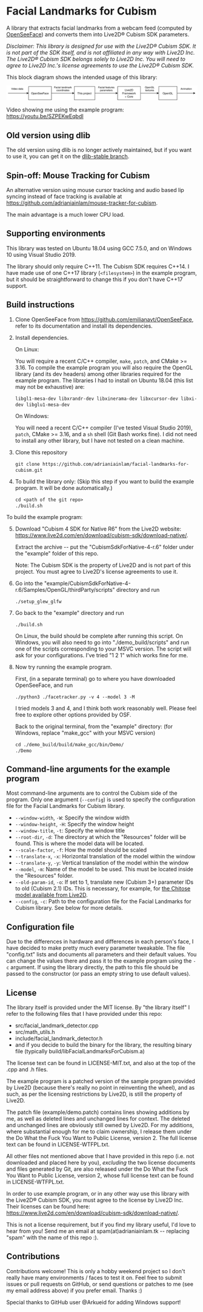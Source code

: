 # Facial Landmarks for Cubism

A library that extracts facial landmarks from a webcam feed (computed by [OpenSeeFace](https://github.com/emilianavt/OpenSeeFace)) and converts them
into Live2D® Cubism SDK parameters.

*Disclaimer: This library is designed for use with the Live2D® Cubism SDK.
It is not part of the SDK itself, and is not affiliated in any way with Live2D
Inc. The Live2D® Cubism SDK belongs solely to Live2D Inc. You will need to
agree to Live2D Inc.'s license agreements to use the Live2D® Cubism SDK.*

This block diagram shows the intended usage of this library:

![Block diagram showing interaction of this library with other components](block_diagram.png)

Video showing me using the example program:
<https://youtu.be/SZPEKwEqbdI>

## Old version using dlib
The old version using dlib is no longer actively maintained, but if
you want to use it, you can get it on the [dlib-stable branch](https://github.com/adrianiainlam/facial-landmarks-for-cubism/tree/dlib-stable).

## Spin-off: Mouse Tracking for Cubism

An alternative version using mouse cursor tracking and audio based lip
syncing instead of face tracking is available at
<https://github.com/adrianiainlam/mouse-tracker-for-cubism>.

The main advantage is a much lower CPU load.

## Supporting environments

This library was tested on Ubuntu 18.04 using GCC 7.5.0, and on
Windows 10 using Visual Studio 2019.

The library should only require C++11. The Cubism
SDK requires C++14. I have made use of one C++17 library (`<filesystem>`)
in the example program, but it should be straightforward to change this
if you don't have C++17 support.

## Build instructions

1. Clone OpenSeeFace from <https://github.com/emilianavt/OpenSeeFace>,
   refer to its documentation and install its dependencies.

2. Install dependencies.

   On Linux:

   You will require a recent C/C++ compiler, `make`, `patch`, and CMake >= 3.16. To compile the example
   program you will also require the OpenGL library (and its dev headers)
   among other libraries required for the example program. The libraries I
   had to install on Ubuntu 18.04 (this list may not be exhaustive) are:

       libgl1-mesa-dev libxrandr-dev libxinerama-dev libxcursor-dev libxi-dev libglu1-mesa-dev

   On Windows:

   You will need a recent C/C++ compiler (I've tested Visual Studio 2019),
   `patch`, CMake >= 3.16, and a `sh` shell (Git Bash works fine). I did not
   need to install any other library, but I have not tested on a clean machine.

3. Clone this repository

       git clone https://github.com/adrianiainlam/facial-landmarks-for-cubism.git

4. To build the library only: (Skip this step if you want to build the example
   program. It will be done automatically.)

       cd <path of the git repo>
       ./build.sh

To build the example program:

5. Download "Cubism 4 SDK for Native R6" from the Live2D website:
   <https://www.live2d.com/en/download/cubism-sdk/download-native/>.

   Extract the archive -- put the "CubismSdkForNative-4-r.6" folder under
   the "example" folder of this repo.

   Note: The Cubism SDK is the property of Live2D and is not part of this
   project. You must agree to Live2D's license agreements to use it.

6. Go into the
   "example/CubismSdkForNative-4-r.6/Samples/OpenGL/thirdParty/scripts"
   directory and run

       ./setup_glew_glfw

7. Go back to the "example" directory and run

       ./build.sh

   On Linux, the build should be complete after running this script.
   On Windows, you will also need to go into "./demo_build/scripts"
   and run one of the scripts corresponding to your MSVC version.
   The script will ask for your configurations. I've tried "1 2 1"
   which works fine for me.

8. Now try running the example program.

   First, (in a separate terminal) go to where you have downloaded
   OpenSeeFace, and run

       ./python3 ./facetracker.py -v 4 --model 3 -M

   I tried models 3 and 4, and I think both work reasonably well.
   Please feel free to explore other options provided by OSF.

   Back to the original terminal, from the "example" directory:
   (for Windows, replace "make_gcc" with your MSVC version)

       cd ./demo_build/build/make_gcc/bin/Demo/
       ./Demo


## Command-line arguments for the example program

Most command-line arguments are to control the Cubism side of the program.
Only one argument (`--config`) is used to specify the configuration file
for the Facial Landmarks for Cubism library.

 * `--window-width`, `-W`: Specify the window width
 * `--window-height`, `-H`: Specify the window height
 * `--window-title`, `-t`: Specify the window title
 * `--root-dir`, `-d`: The directory at which the "Resources" folder will
   be found. This is where the model data will be located.
 * `--scale-factor`, `-f`: How the model should be scaled
 * `--translate-x`, `-x`: Horizontal translation of the model within the
   window
 * `--translate-y`, `-y`: Vertical translation of the model within the window
 * `--model`, `-m`: Name of the model to be used. This must be located inside
   the "Resources" folder.
 * `--old-param-id`, `-o`: If set to 1, translate new (Cubism 3+) parameter
   IDs to old (Cubism 2.1) IDs. This is necessary, for example, for
   [the Chitose model available from Live2D](https://www.live2d.com/en/download/sample-data/).
 * `--config`, `-c`: Path to the configuration file for the Facial Landmarks
   for Cubism library. See below for more details.


## Configuration file

Due to the differences in hardware and differences in each person's face,
I have decided to make pretty much every parameter tweakable. The file
"config.txt" lists and documents all parameters and their default values.
You can change the values there and pass it to the example program using
the `-c` argument. If using the library directly, the path to this file
should be passed to the constructor (or pass an empty string to use
default values).

## License

The library itself is provided under the MIT license. By "the library itself"
I refer to the following files that I have provided under this repo:

 * src/facial_landmark_detector.cpp
 * src/math_utils.h
 * include/facial_landmark_detector.h
 * and if you decide to build the binary for the library, the resulting
   binary file (typically build/libFacialLandmarksForCubism.a)

The license text can be found in LICENSE-MIT.txt, and also at the top of
the .cpp and .h files.

The example program is a patched version of the sample program provided
by Live2D (because there's really no point in reinventing the wheel),
and as such, as per the licensing restrictions by Live2D, is still the
property of Live2D.

The patch file (example/demo.patch) contains lines showing additions by
me, as well as deleted lines and unchanged lines for context. The deleted
and unchanged lines are obviously still owned by Live2D. For my additions,
where substantial enough for me to claim ownership, I release them under
the Do What the Fuck You Want to Public License, version 2. The full license
text can be found in LICENSE-WTFPL.txt.

All other files not mentioned above that I have provided in this repo
(i.e. not downloaded and placed here by you), *excluding* the two license
documents and files generated by Git, are also released under the Do What
the Fuck You Want to Public License, version 2, whose full license text
can be found in LICENSE-WTFPL.txt.

In order to use example program, or in any other way use this library
with the Live2D® Cubism SDK, you must agree to the license by Live2D Inc.
Their licenses can be found here:
<https://www.live2d.com/en/download/cubism-sdk/download-native/>.

This is not a license requirement, but if you find my library useful,
I'd love to hear from you! Send me an email at spam(at)adrianiainlam.tk --
replacing "spam" with the name of this repo :).

## Contributions

Contributions welcome! This is only a hobby weekend project so I don't
really have many environments / faces to test it on. Feel free to submit
issues or pull requests on GitHub, or send questions or patches to me
(see my email address above) if you prefer email. Thanks :)

Special thanks to GitHub user @Arkueid for adding Windows support!
